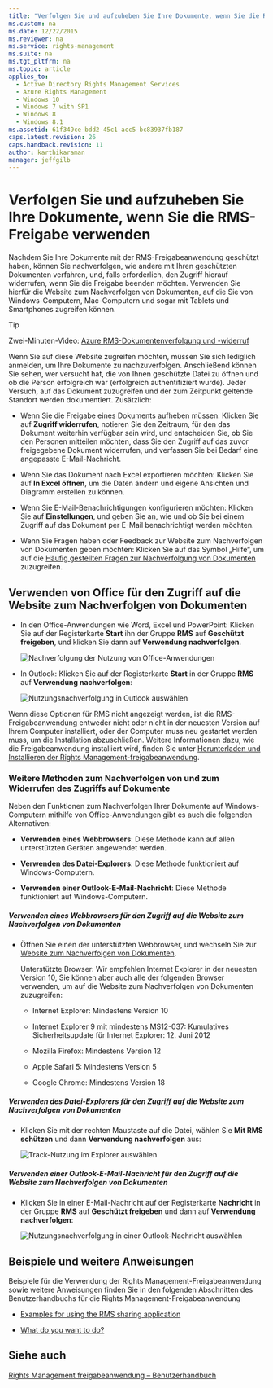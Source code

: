 ```yaml
---
title: "Verfolgen Sie und aufzuheben Sie Ihre Dokumente, wenn Sie die RMS-Freigabe verwenden"
ms.custom: na
ms.date: 12/22/2015
ms.reviewer: na
ms.service: rights-management
ms.suite: na
ms.tgt_pltfrm: na
ms.topic: article
applies_to: 
  - Active Directory Rights Management Services
  - Azure Rights Management
  - Windows 10
  - Windows 7 with SP1
  - Windows 8
  - Windows 8.1
ms.assetid: 61f349ce-bdd2-45c1-acc5-bc83937fb187
caps.latest.revision: 26
caps.handback.revision: 11
author: karthikaraman
manager: jeffgilb
---
```

# Verfolgen Sie und aufzuheben Sie Ihre Dokumente, wenn Sie die RMS-Freigabe verwenden
Nachdem Sie Ihre Dokumente mit der RMS-Freigabeanwendung geschützt haben, können Sie nachverfolgen, wie andere mit Ihren geschützten Dokumenten verfahren, und, falls erforderlich, den Zugriff hierauf widerrufen, wenn Sie die Freigabe beenden möchten. Verwenden Sie hierfür die Website zum Nachverfolgen von Dokumenten, auf die Sie von Windows-Computern, Mac-Computern und sogar mit Tablets und Smartphones zugreifen können.

> [!TIP]
> Zwei-Minuten-Video: [Azure RMS-Dokumentenverfolgung und -widerruf](http://channel9.msdn.com/Series/Information-Protection/Azure-RMS-Document-Tracking-and-Revocation)

Wenn Sie auf diese Website zugreifen möchten, müssen Sie sich lediglich anmelden, um Ihre Dokumente zu nachzuverfolgen. Anschließend können Sie sehen, wer versucht hat, die von Ihnen geschützte Datei zu öffnen und ob die Person erfolgreich war (erfolgreich authentifiziert wurde). Jeder Versuch, auf das Dokument zuzugreifen und der zum Zeitpunkt geltende Standort werden dokumentiert. Zusätzlich:

-   Wenn Sie die Freigabe eines Dokuments aufheben müssen: Klicken Sie auf **Zugriff widerrufen**, notieren Sie den Zeitraum, für den das Dokument weiterhin verfügbar sein wird, und entscheiden Sie, ob Sie den Personen mitteilen möchten, dass Sie den Zugriff auf das zuvor freigegebene Dokument widerrufen, und verfassen Sie bei Bedarf eine angepasste E-Mail-Nachricht.

-   Wenn Sie das Dokument nach Excel exportieren möchten: Klicken Sie auf **In Excel öffnen**, um die Daten ändern und eigene Ansichten und Diagramm erstellen zu können.

-   Wenn Sie E-Mail-Benachrichtigungen konfigurieren möchten: Klicken Sie auf **Einstellungen**, und geben Sie an, wie und ob Sie bei einem Zugriff auf das Dokument per E-Mail benachrichtigt werden möchten.

-   Wenn Sie Fragen haben oder Feedback zur Website zum Nachverfolgen von Dokumenten geben möchten: Klicken Sie auf das Symbol „Hilfe“, um auf die [Häufig gestellten Fragen zur Nachverfolgung von Dokumenten](http://go.microsoft.com/fwlink/?LinkId=523977) zuzugreifen.

## Verwenden von Office für den Zugriff auf die Website zum Nachverfolgen von Dokumenten

-   In den Office-Anwendungen wie Word, Excel und PowerPoint: Klicken Sie auf der Registerkarte **Start** ihn der Gruppe **RMS** auf **Geschützt freigeben**, und klicken Sie dann auf **Verwendung nachverfolgen**.

    ![Nachverfolgung der Nutzung von Office-Anwendungen](../../ems/RMS_Client/media/ADRMS_MSRMSApp_OfficeToolbarTrackUsage.png "ADRMS_MSRMSApp_OfficeToolbarTrackUsage")

-   In Outlook: Klicken Sie auf der Registerkarte **Start** in der Gruppe **RMS** auf **Verwendung nachverfolgen**:

    ![Nutzungsnachverfolgung in Outlook auswählen](../../ems/RMS_Client/media/ADRMS_MSRMSApp_OutlookTrackUsage.png "ADRMS_MSRMSApp_OutlookTrackUsage")

Wenn diese Optionen für RMS nicht angezeigt werden, ist die RMS-Freigabeanwendung entweder nicht oder nicht in der neuesten Version auf Ihrem Computer installiert, oder der Computer muss neu gestartet werden muss, um die Installation abzuschließen. Weitere Informationen dazu, wie die Freigabeanwendung installiert wird, finden Sie unter [Herunterladen und Installieren der Rights Management-freigabeanwendung](../../ems/RMS_Client/Download-and-install-the-Rights-Management-sharing-application.md).

### Weitere Methoden zum Nachverfolgen von und zum Widerrufen des Zugriffs auf Dokumente
Neben den Funktionen zum Nachverfolgen Ihrer Dokumente auf Windows-Computern mithilfe von Office-Anwendungen gibt es auch die folgenden Alternativen:

-   **Verwenden eines Webbrowsers**: Diese Methode kann auf allen unterstützten Geräten angewendet werden.

-   **Verwenden des Datei-Explorers**: Diese Methode funktioniert auf Windows-Computern.

-   **Verwenden einer Outlook-E-Mail-Nachricht**: Diese Methode funktioniert auf Windows-Computern.

##### Verwenden eines Webbrowsers für den Zugriff auf die Website zum Nachverfolgen von Dokumenten

-   Öffnen Sie einen der unterstützten Webbrowser, und wechseln Sie zur [Website zum Nachverfolgen von Dokumenten](http://go.microsoft.com/fwlink/?LinkId=529562).

    Unterstützte Browser: Wir empfehlen Internet Explorer in der neuesten Version 10, Sie können aber auch alle der folgenden Browser verwenden, um auf die Website zum Nachverfolgen von Dokumenten zuzugreifen:

    -   Internet Explorer: Mindestens Version 10

    -   Internet Explorer 9 mit mindestens MS12-037: Kumulatives Sicherheitsupdate für Internet Explorer: 12. Juni 2012

    -   Mozilla Firefox: Mindestens Version 12

    -   Apple Safari 5: Mindestens Version 5

    -   Google Chrome: Mindestens Version 18

##### Verwenden des Datei-Explorers für den Zugriff auf die Website zum Nachverfolgen von Dokumenten

-   Klicken Sie mit der rechten Maustaste auf die Datei, wählen Sie **Mit RMS schützen** und dann **Verwendung nachverfolgen** aus:

    ![Track-Nutzung im Explorer auswählen](../../ems/RMS_Client/media/ADRMS_MSRMSApp_ExplorerTrackUsage.png "ADRMS_MSRMSApp_ExplorerTrackUsage")

##### Verwenden einer Outlook-E-Mail-Nachricht für den Zugriff auf die Website zum Nachverfolgen von Dokumenten

-   Klicken Sie in einer E-Mail-Nachricht auf der Registerkarte **Nachricht** in der Gruppe **RMS** auf **Geschützt freigeben** und dann auf **Verwendung nachverfolgen**:

    ![Nutzungsnachverfolgung in einer Outlook-Nachricht auswählen](../../ems/RMS_Client/media/ADRMS_MSRMSApp_OutlookMessageTrackUsage.png "ADRMS_MSRMSApp_OutlookMessageTrackUsage")

## Beispiele und weitere Anweisungen
Beispiele für die Verwendung der Rights Management-Freigabeanwendung sowie weitere Anweisungen finden Sie in den folgenden Abschnitten des Benutzerhandbuchs für die Rights Management-Freigabeanwendung

-   [Examples for using the RMS sharing application](../../ems/RMS_Client/Rights-Management-sharing-application-user-guide.md#BKMK_SharingExamples)

-   [What do you want to do?](../../ems/RMS_Client/Rights-Management-sharing-application-user-guide.md#BKMK_SharingInstructions)

## Siehe auch
[Rights Management freigabeanwendung – Benutzerhandbuch](../../ems/RMS_Client/Rights-Management-sharing-application-user-guide.md)


